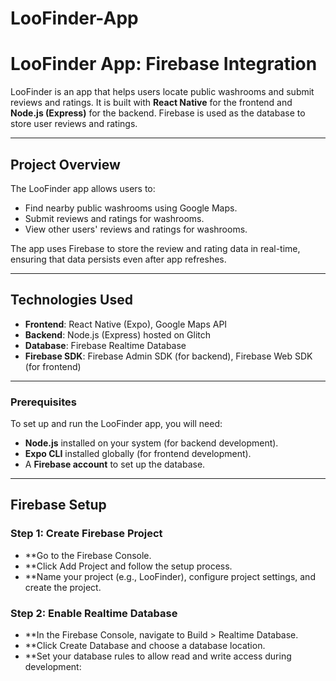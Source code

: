 # LooFinder-App
# LooFinder App: Firebase Integration

LooFinder is an app that helps users locate public washrooms and submit reviews and ratings. It is built with **React Native** for the frontend and **Node.js (Express)** for the backend. Firebase is used as the database to store user reviews and ratings.

---

## Project Overview

The LooFinder app allows users to:
- Find nearby public washrooms using Google Maps.
- Submit reviews and ratings for washrooms.
- View other users' reviews and ratings for washrooms.

The app uses Firebase to store the review and rating data in real-time, ensuring that data persists even after app refreshes.

---

## Technologies Used

- **Frontend**: React Native (Expo), Google Maps API
- **Backend**: Node.js (Express) hosted on Glitch
- **Database**: Firebase Realtime Database
- **Firebase SDK**: Firebase Admin SDK (for backend), Firebase Web SDK (for frontend)

---

### Prerequisites

To set up and run the LooFinder app, you will need:
- **Node.js** installed on your system (for backend development).
- **Expo CLI** installed globally (for frontend development).
- A **Firebase account** to set up the database.

---

## Firebase Setup
### Step 1: Create Firebase Project
- **Go to the Firebase Console.
- **Click Add Project and follow the setup process.
- **Name your project (e.g., LooFinder), configure project settings, and create the project.
### Step 2: Enable Realtime Database
- **In the Firebase Console, navigate to Build > Realtime Database.
- **Click Create Database and choose a database location.
- **Set your database rules to allow read and write access during development:


